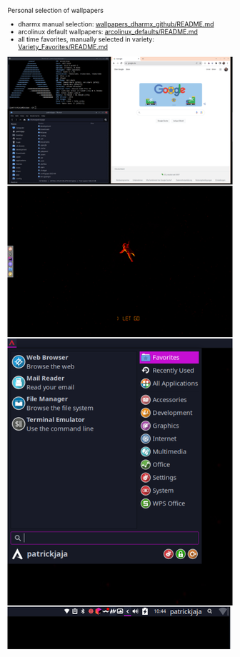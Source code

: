 Personal selection of wallpapers
 - dharmx manual selection: [wallpapers_dharmx_github/README.md](wallpapers_dharmx_github)
 - arcolinux default wallpapers: [arcolinux_defaults/README.md](arcolinux_defaults)
 - all time favorites, manually selected in variety: [Variety_Favorites/README.md](Variety_Favorites)


![desktop1.png](desktop1.png)
![desktop2.png](desktop2.png)
![desktop3.png](desktop3.png)
![desktop4.png](desktop4.png)

